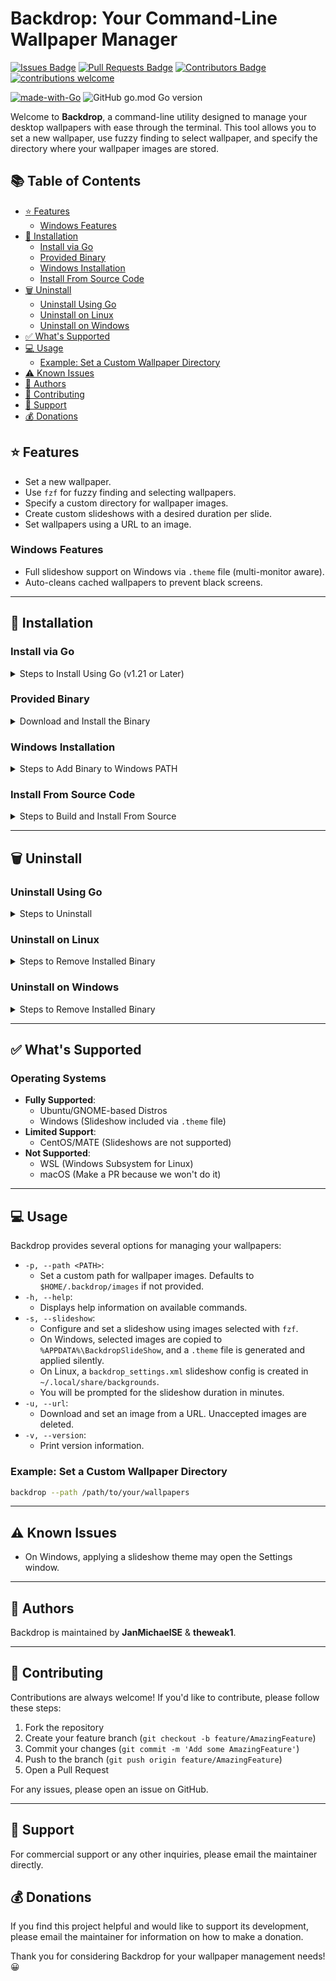 # Backdrop: Your Command-Line Wallpaper Manager

[![Issues Badge](https://img.shields.io/github/issues/JanMichaelSE/backdrop)](https://github.com/JanMichaelSE/backdrop/issues)
[![Pull Requests Badge](https://img.shields.io/github/issues-pr/JanMichaelSE/backdrop)](https://github.com/JanMichaelSE/backdrop/pulls)
[![Contributors Badge](https://img.shields.io/github/contributors/JanMichaelSE/backdrop)](https://github.com/JanMichaelSE/backdrop/graphs/contributors)
[![contributions welcome](https://img.shields.io/badge/contributions-welcome-brightgreen.svg?style=flat)](https://github.com/dwyl/esta/issues)

[![made-with-Go](https://img.shields.io/badge/Made%20with-Go-1f425f.svg)](https://go.dev/)
![GitHub go.mod Go version](https://img.shields.io/github/go-mod/go-version/JanMichaelSE/backdrop)

Welcome to **Backdrop**, a command-line utility designed to manage your desktop wallpapers with ease through the terminal. This tool allows you to set a new wallpaper, use fuzzy finding to select wallpaper, and specify the directory where your wallpaper images are stored.

## 📚 Table of Contents

- [:star: Features](#star-features)
  - [Windows Features](#windows-features)
- [:wrench: Installation](#wrench-installation)
  - [Install via Go](#install-via-go)
  - [Provided Binary](#provided-binary)
  - [Windows Installation](#windows-installation)
  - [Install From Source Code](#install-from-source-code)
- [:wastebasket: Uninstall](#wastebasket-uninstall)
  - [Uninstall Using Go](#uninstall-using-go)
  - [Uninstall on Linux](#uninstall-on-linux)
  - [Uninstall on Windows](#uninstall-on-windows)
- [✅ What's Supported](#-whats-supported)
- [:computer: Usage](#computer-usage)
  - [Example: Set a Custom Wallpaper Directory](#example-set-a-custom-wallpaper-directory)
- [⚠️ Known Issues](#️-known-issues)
- [:busts_in_silhouette: Authors](#busts_in_silhouette-authors)
- [:handshake: Contributing](#handshake-contributing)
- [:email: Support](#email-support)
- [:moneybag: Donations](#moneybag-donations)

## :star: Features

- Set a new wallpaper.
- Use `fzf` for fuzzy finding and selecting wallpapers.
- Specify a custom directory for wallpaper images.
- Create custom slideshows with a desired duration per slide.
- Set wallpapers using a URL to an image.

### Windows Features

- Full slideshow support on Windows via `.theme` file (multi-monitor aware).
- Auto-cleans cached wallpapers to prevent black screens.

---

## :wrench: Installation

### Install via Go

<details>
<summary>Steps to Install Using Go (v1.21 or Later)</summary>

```bash
go install github.com/janmichaelse/backdrop@latest
```

</details>

### Provided Binary

<details>
<summary>Download and Install the Binary</summary>

1. Download and unzip the `tar.gz` file for your operating system from the [Releases Page](https://github.com/JanMichaelSE/backdrop/releases).
2. Extract the archive:
   ```bash
   tar -xzf backdrop-gnome-desktop-v{current_version}.linux-amd64.tar.gz
   ```
3. Move the binary to the following path:
   ```bash
   mkdir -p $HOME/.backdrop/bin
   cp backdrop $HOME/.backdrop/bin
   ```
4. Add the binary to your `PATH`:
   ```bash
   echo 'export PATH=$HOME/.backdrop/bin:$PATH' >> $HOME/.bashrc
   source $HOME/.bashrc
   ```
   </details>

### Windows Installation

<details>
<summary>Steps to Add Binary to Windows PATH</summary>

1. Download the binary from the [Releases Page](https://github.com/JanMichaelSE/backdrop/releases).
2. Navigate to **Start Menu** and search for "Environment Variables".
3. Open "**Edit the System Environment Variables**".
4. Go to the "**Advanced**" tab and click "**Environment Variables**".
5. Edit the **Path** variable under System Variables and add the folder where the `backdrop.exe` binary is located. (Do not include the binary name.)

</details>

### Install From Source Code

<details>
<summary>Steps to Build and Install From Source</summary>

1. Clone the repository:
   ```bash
   git clone https://github.com/JanMichaelSE/backdrop.git
   cd backdrop
   ```
2. Build the project:
   ```bash
   go build
   ```
3. Move the binary to a directory in your `PATH`:
   ```bash
   mv backdrop $HOME/.backdrop/bin
   ```
4. Add the binary to your `PATH`:
   ```bash
   echo 'export PATH=$HOME/.backdrop/bin:$PATH' >> $HOME/.bashrc
   source $HOME/.bashrc
   ```
   </details>

---

## :wastebasket: Uninstall

### Uninstall Using Go

<details>
<summary>Steps to Uninstall</summary>

```bash
rm $(go env GOPATH)/bin/backdrop
go clean -modcache  # Optional
```

</details>

### Uninstall on Linux

<details>
<summary>Steps to Remove Installed Binary</summary>

1. Locate the binary:
   ```bash
   which backdrop
   ```
2. Delete the binary:
   ```bash
   rm /path/to/backdrop
   ```
3. (Optional) Remove configuration files, if applicable:
   ```bash
   rm -rf $HOME/.backdrop
   ```
4. Edit ~/.bashrc and remove the line that adds Backdrop to PATH
   ```bash
   nano ~/.bashrc
   ```
   Remove the following line (or equivalent):
   ```bash
   export PATH=$HOME/.backdrop/bin:$PATH
   ```

</details>
  
### Uninstall on Windows

<details>
<summary>Steps to Remove Installed Binary</summary>

1. Open a Command Prompt and verify the location of the binary:
   ```powershell
   where backdrop
   ```
2. Remove the folder path from your PATH environment variable:
   - Navigate to Start Menu and search for "Environment Variables".
   - Open Edit the System Environment Variables.
   - In the Advanced tab, click Environment Variables.
   - Under the System Variables, select Path and click Edit.
   - Remove the folder containing backdrop.exe from the list.
   </details>

---

## &#x2705; What's Supported

### Operating Systems

- **Fully Supported**:
  - Ubuntu/GNOME-based Distros
  - Windows (Slideshow included via `.theme` file)
- **Limited Support**:
  - CentOS/MATE (Slideshows are not supported)
- **Not Supported**:
  - WSL (Windows Subsystem for Linux)
  - macOS (Make a PR because we won't do it)

---

## :computer: Usage

Backdrop provides several options for managing your wallpapers:

- `-p, --path <PATH>`:
  - Set a custom path for wallpaper images. Defaults to `$HOME/.backdrop/images` if not provided.
- `-h, --help`:
  - Displays help information on available commands.
- `-s, --slideshow`:
  - Configure and set a slideshow using images selected with `fzf`.
  - On Windows, selected images are copied to `%APPDATA%\BackdropSlideShow`, and a `.theme` file is generated and applied silently.
  - On Linux, a `backdrop_settings.xml` slideshow config is created in `~/.local/share/backgrounds`.
  - You will be prompted for the slideshow duration in minutes.
- `-u, --url`:
  - Download and set an image from a URL. Unaccepted images are deleted.
- `-v, --version`:
  - Print version information.

### Example: Set a Custom Wallpaper Directory

```bash
backdrop --path /path/to/your/wallpapers
```

---

## ⚠️ Known Issues

- On Windows, applying a slideshow theme may open the Settings window.

---

## :busts_in_silhouette: Authors

Backdrop is maintained by **JanMichaelSE** & **theweak1**.

---

## :handshake: Contributing

Contributions are always welcome! If you'd like to contribute, please follow these steps:

1. Fork the repository
2. Create your feature branch (`git checkout -b feature/AmazingFeature`)
3. Commit your changes (`git commit -m 'Add some AmazingFeature'`)
4. Push to the branch (`git push origin feature/AmazingFeature`)
5. Open a Pull Request

For any issues, please open an issue on GitHub.

---

## :email: Support

For commercial support or any other inquiries, please email the maintainer directly.

## :moneybag: Donations

If you find this project helpful and would like to support its development, please email the maintainer for information on how to make a donation.

Thank you for considering Backdrop for your wallpaper management needs! :grinning:
